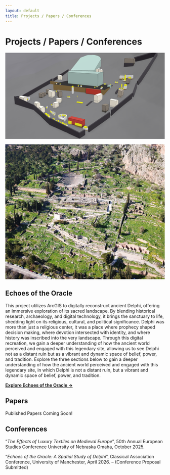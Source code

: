 ```yaml
---
layout: default
title: Projects / Papers / Conferences
---
```


# Projects / Papers / Conferences

![Ancient Delphi GIS Reconstruction](assets/delphigis.png)

![Ruins of Ancient Delphi](assets/delphireal.jpg)


## Echoes of the Oracle
 This project utilizes ArcGIS to digitally reconstruct ancient Delphi, offering an immersive exploration of its sacred landscape. By blending historical research, archaeology, and digital technology, it brings the sanctuary to life, shedding light on its religious, cultural, and political significance. Delphi was more than just a religious center, it was a place where prophecy shaped decision making, where devotion intersected with identity, and where history was inscribed into the very landscape.  Through this digital recreation, we gain a deeper understanding of how the ancient world perceived and engaged with this legendary site, allowing us to see Delphi not as a distant ruin but as a vibrant and dynamic space of belief, power, and tradition. Explore the three sections below to gain a deeper understanding of how the ancient world perceived and engaged with this legendary site, in which Delphi is not a distant ruin, but a vibrant and dynamic space of belief, power, and tradition.

**[Explore Echoes of the Oracle →](https://digitalhistory.unomaha.community/echoes-of-the-oracle/)**

## Papers
Published Papers Coming Soon!

## Conferences
“*The Effects of Luxury Textiles on Medieval Europe*”, 50th Annual European Studies Conference
University of Nebraska Omaha, October 2025.

“*Echoes of the Oracle: A Spatial Study of Delphi*”, Classical Association Conference, University
of Manchester, April 2026. – (Conference Proposal Submitted)